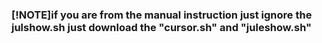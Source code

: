 ### [!NOTE]if you are from the manual instruction just ignore the julshow.sh just download the "cursor.sh" and "juleshow.sh"
